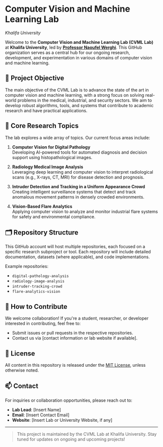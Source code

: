 # Computer Vision and Machine Learning Lab  
*Khalifa University*

Welcome to the **Computer Vision and Machine Learning Lab (CVML Lab)** at **Khalifa University**, led by [**Professor Naoufel Werghi**](https://naoufelwerghi.com/). This GitHub organization serves as a central hub for our ongoing research, development, and experimentation in various domains of computer vision and machine learning.

## 🌟 Project Objective

The main objective of the CVML Lab is to advance the state of the art in computer vision and machine learning, with a strong focus on solving real-world problems in the medical, industrial, and security sectors. We aim to develop robust algorithms, tools, and systems that contribute to academic research and have practical applications.

## 🧠 Core Research Topics

The lab explores a wide array of topics. Our current focus areas include:

1. **Computer Vision for Digital Pathology**  
   Developing AI-powered tools for automated diagnosis and decision support using histopathological images.

2. **Radiology Medical Image Analysis**  
   Leveraging deep learning and computer vision to interpret radiological scans (e.g., X-rays, CT, MRI) for disease detection and prognosis.

3. **Intruder Detection and Tracking in a Uniform Appearance Crowd**  
   Creating intelligent surveillance systems that detect and track anomalous movement patterns in densely crowded environments.

4. **Vision-Based Flare Analytics**  
   Applying computer vision to analyze and monitor industrial flare systems for safety and environmental compliance.

## 🗂 Repository Structure

This GitHub account will host multiple repositories, each focused on a specific research subproject or tool. Each repository will include detailed documentation, datasets (where applicable), and code implementations.  

Example repositories:
- `digital-pathology-analysis`
- `radiology-image-analysis`
- `intruder-tracking-crowd`
- `flare-analytics-vision`

## 📌 How to Contribute

We welcome collaboration! If you're a student, researcher, or developer interested in contributing, feel free to:
- Submit issues or pull requests in the respective repositories.
- Contact us via [contact information or lab website if available].

## 📄 License

All content in this repository is released under the [MIT License](LICENSE), unless otherwise noted.

## 📫 Contact

For inquiries or collaboration opportunities, please reach out to:

- **Lab Lead**: [Insert Name]  
- **Email**: [Insert Contact Email]  
- **Website**: [Insert Lab or University Website, if any]

---

> This project is maintained by the CVML Lab at Khalifa University. Stay tuned for updates on ongoing and upcoming projects!

